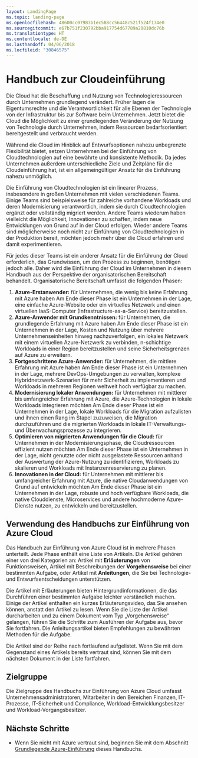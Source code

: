 ```yaml
---
layout: LandingPage
ms.topic: landing-page
ms.openlocfilehash: 48600cc07983b1ec588cc56448c521f524f134e0
ms.sourcegitcommit: e67b751f230792bba917754d67789a20810dc76b
ms.translationtype: HT
ms.contentlocale: de-DE
ms.lasthandoff: 04/06/2018
ms.locfileid: "30846575"
---
```

# <a name="cloud-adoption-guide"></a>Handbuch zur Cloudeinführung

Die Cloud hat die Beschaffung und Nutzung von Technologieressourcen durch Unternehmen grundlegend verändert. Früher lagen die Eigentumsrechte und die Verantwortlichkeit für alle Ebenen der Technologie von der Infrastruktur bis zur Software beim Unternehmen. Jetzt bietet die Cloud die Möglichkeit zu einer grundlegenden Veränderung der Nutzung von Technologie durch Unternehmen, indem Ressourcen bedarfsorientiert bereitgestellt und verbraucht werden.

Während die Cloud im Hinblick auf Entwurfsoptionen nahezu unbegrenzte Flexibilität bietet, setzen Unternehmen bei der Einführung von Cloudtechnologien auf eine bewährte und konsistente Methodik. Da jedes Unternehmen außerdem unterschiedliche Ziele und Zeitpläne für die Cloudeinführung hat, ist ein allgemeingültiger Ansatz für die Einführung nahezu unmöglich.

Die Einführung von Cloudtechnologien ist ein linearer Prozess, insbesondere in großen Unternehmen mit vielen verschiedenen Teams. Einige Teams sind beispielsweise für zahlreiche vorhandene Workloads und deren Modernisierung verantwortlich, indem sie durch Cloudtechnologien ergänzt oder vollständig migriert werden. Andere Teams wiederum haben vielleicht die Möglichkeit, Innovationen zu schaffen, indem neue Entwicklungen von Grund auf in der Cloud erfolgen. Wieder andere Teams sind möglicherweise noch nicht zur Einführung von Cloudtechnologien in der Produktion bereit, möchten jedoch mehr über die Cloud erfahren und damit experimentieren.

Für jedes dieser Teams ist ein anderer Ansatz für die Einführung der Cloud erforderlich, das Grundwissen, um den Prozess zu beginnen, benötigen jedoch alle. Daher wird die Einführung der Cloud im Unternehmen in diesem Handbuch aus der Perspektive der organisatorischen Bereitschaft behandelt. Organisatorische Bereitschaft umfasst die folgenden Phasen:

1. **Azure-Erstanwender:** für Unternehmen, die wenig bis keine Erfahrung mit Azure haben Am Ende dieser Phase ist ein Unternehmen in der Lage, eine einfache Azure-Website oder ein virtuelles Netzwerk und einen virtuellen IaaS-Computer (Infrastructure-as-a-Service) bereitzustellen.  
2. **Azure-Anwender mit Grundkenntnissen:** für Unternehmen, die grundlegende Erfahrung mit Azure haben Am Ende dieser Phase ist ein Unternehmen in der Lage, Kosten und Nutzung über mehrere Unternehmenseinheiten hinweg nachzuverfolgen, ein lokales Netzwerk mit einem virtuellen Azure-Netzwerk zu verbinden, n-schichtige Workloads in einer Region bereitzustellen und seine Sicherheitsgrenzen auf Azure zu erweitern.
3. **Fortgeschrittene Azure-Anwender:** für Unternehmen, die mittlere Erfahrung mit Azure haben Am Ende dieser Phase ist ein Unternehmen in der Lage, mehrere DevOps-Umgebungen zu verwalten, komplexe Hybridnetzwerk-Szenarien für mehr Sicherheit zu implementieren und Workloads in mehreren Regionen weltweit hoch verfügbar zu machen. 
4. **Modernisierung lokaler Anwendungen:** für Unternehmen mit mittlerer bis umfangreicher Erfahrung mit Azure, die Azure-Technologien in lokale Workloads integrieren möchten Am Ende dieser Phase ist ein Unternehmen in der Lage, lokale Workloads für die Migration aufzulisten und ihnen einen Rang im Stapel zuzuweisen, die Migration durchzuführen und die migrierten Workloads in lokale IT-Verwaltungs- und Überwachungsprozesse zu integrieren.
5. **Optimieren von migrierten Anwendungen für die Cloud:** für Unternehmen in der Modernisierungsphase, die Cloudressourcen effizient nutzen möchten Am Ende dieser Phase ist ein Unternehmen in der Lage, nicht genutzte oder nicht ausgelastete Ressourcen anhand der Auswertung der Azure-Nutzung zu identifizieren, Workloads zu skalieren und Workloads mit Instanzenreservierung zu planen.
6. **Innovationen in der Cloud:** für Unternehmen mit mittlerer bis umfangreicher Erfahrung mit Azure, die native Cloudanwendungen von Grund auf entwickeln möchten Am Ende dieser Phase ist ein Unternehmen in der Lage, robuste und hoch verfügbare Workloads, die native Clouddienste, Microservices und andere hochmoderne Azure-Dienste nutzen, zu entwickeln und bereitzustellen.

## <a name="how-to-use-the-azure-cloud-adoption-guide"></a>Verwendung des Handbuchs zur Einführung von Azure Cloud

Das Handbuch zur Einführung von Azure Cloud ist in mehrere Phasen unterteilt. Jede Phase enthält eine Liste von Artikeln. Die Artikel gehören einer von drei Kategorien an: Artikel mit **Erläuterungen** von Funktionsweisen, Artikel mit Beschreibungen der **Vorgehensweise** bei einer bestimmten Aufgabe, oder Artikel mit **Anleitungen**, die Sie bei Technologie- und Entwurfsentscheidungen unterstützen. 

Die Artikel mit Erläuterungen bieten Hintergrundinformationen, die das Durchführen einer bestimmten Aufgabe leichter verständlich machen. Einige der Artikel enthalten ein kurzes Erläuterungsvideo, das Sie ansehen können, anstatt den Artikel zu lesen. Wenn Sie die Liste der Artikel durcharbeiten und zu einem Dokument vom Typ „Vorgehensweise“ gelangen, führen Sie die Schritte zum Ausführen der Aufgabe aus, bevor Sie fortfahren. Die Anleitungsartikel bieten Empfehlungen zu bewährten Methoden für die Aufgabe. 

Die Artikel sind der Reihe nach fortlaufend aufgelistet. Wenn Sie mit dem Gegenstand eines Artikels bereits vertraut sind, können Sie mit dem nächsten Dokument in der Liste fortfahren. 

## <a name="audience"></a>Zielgruppe

Die Zielgruppe des Handbuchs zur Einführung von Azure Cloud umfasst Unternehmensadministratoren, Mitarbeiter in den Bereichen Finanzen, IT-Prozesse, IT-Sicherheit und Compliance, Workload-Entwicklungsbesitzer und Workload-Vorgangsbesitzer.

## <a name="next-steps"></a>Nächste Schritte

* Wenn Sie nicht mit Azure vertraut sind, beginnen Sie mit dem Abschnitt [Grundlegende Azure-Einführung](adoption-intro/overview.md) dieses Handbuchs.
